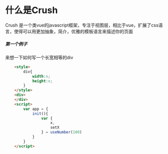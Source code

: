 
# 什么是Crush

Crush 是一个类vue的javascript框架，专注于视图层，相比于vue，扩展了css语言，使得可以用更加抽象，简介，优雅的模板语言来描述你的页面

##### 第一个例子

来想一下如何写一个长宽相等的div

```html
    <style>
        div{
            width:x;
            height:x;
        }
    </style>
    <div>
    </div>
    <script>
        var app = {
            init(){
                var {
                    x,
                    setX
                } = useNumber(100)
            }
        }
    </script>
```